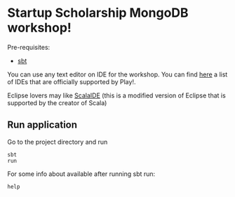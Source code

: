 Startup Scholarship MongoDB workshop!
=====================================

Pre-requisites:
  + [sbt](http://www.scala-sbt.org/release/docs/Getting-Started/Setup.html)

You can use any text editor on IDE for the workshop. You can find [here](http://www.playframework.com/documentation/2.0/IDE) a list
of IDEs that are officially supported by Play!. 

Eclipse lovers may like [ScalaIDE](http://scala-ide.org/) (this is a modified version of Eclipse 
that is supported by the creator of Scala)
  
## Run application

Go to the project directory and run
    
    sbt
    run
    
For some info about available after running sbt run:

    help
